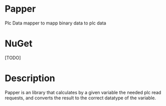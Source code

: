 # Papper
Plc Data mapper to mapp binary data to plc data

NuGet
=====
[TODO]

Description
==============================

Papper is an library that calculates by a given variable the needed plc read requests, and converts the result to the correct datatype of the variable.
